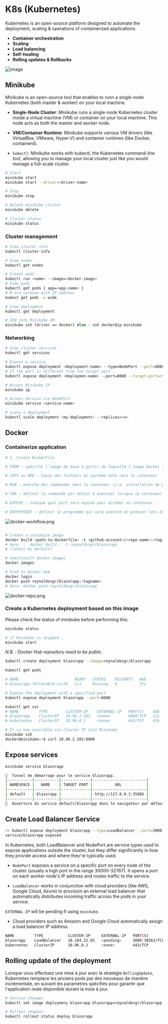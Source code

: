 # K8s (Kubernetes)
Kubernetes is an open-source platform designed to automate the deployment, scaling & operations of containerized applications.
- **Container orchestration**
- **Scaling**
- **Load balancing**
- **Self-healing**
- **Rolling updates & Rollbacks**
  
![image](https://github.com/user-attachments/assets/538b4dad-bd23-4c9b-b377-3a825bc99095)

## Minikube
Minikube is an open-source tool that enables to runn a single-node Kubernetes (both master & worker) on your local machine.

- **Single-Node Cluster**: Minikube runs a single-node Kubernetes cluster inside a virtual machine (VM) or container on your local machine. This node acts as both the master and worker node.
  
- **VM/Container Runtime**: Minikube supports various VM drivers (like VirtualBox, VMware, Hyper-V) and container runtimes (like Docker, containerd).
  
- `kubectl`: Minikube works with kubectl, the Kubernetes command-line tool, allowing you to manage your local cluster just like you would manage a full-scale cluster.

```sh
# Start
minikube start
minikube start --driver=<driver-name>

# Stop
minikube stop

# Delete minikube cluster
minikube delete

# Cluster status
minikube status
```
### Cluster management 

```sh
# View cluster info
kubectl cluster-info

# View nodes
kubectl get nodes

# Create pods
kubectl run <name> --image=<docker-image>
# View pods
kubectl get pods { app=<app-name> }
# M ore verbose with IP address
kubect get pods -o wide 

# View deployment
kubectl get deployment

# SSH into Minikube VM
minikube ssh (driver == docker) else : ssh docker@ip-minikube
```

### Networking
```sh
# View cluster services
kubectl get services

# Expose a service
kubectl expose deployment <deployment-name> --type=NodePort --port=8080
# If the port is different from the target port
kubectl expose deployment <deploymen-name> --port=8080 --target-port=<target-port>

# Access Minikube IP
minikube ip

# Access Service via NodePort
minikube service <service-name>

# Scale a deployment
kubectl scale deployment <my-deployment> --replicas=<n>
```
## Docker

### Containerize application
```sh 
# 1. Create DockerFile

# FROM : spécifie l'image de base à partir de laquelle l'image Docker sera construite

# COPY ou ADD : Copie des fichiers du système hôte vers le conteneur

# RUN : exécute des commandes dans le conteneur (i.e. installation de paquets)

# CMD : définit la commande par défaut à exécuter lorsque le conteneur démarre

# EXPOSE : indique quel port sera exposé pour accéder au conteneur

# ENTRYPOINT : définit le programme qui sera exécuté en premier lors du démarrage du conteneur
```
![docker-workflow.png](docker-workflow.png)

```sh 

# Create a customize image
docker build <path-to-dockerfile> -t <github-account>/<repo-name>:<tag>
# here  :  docker build . -t reynaldesgr/blazorapp
# (latest by default)

# See/Consult docker images
docker images 

# Push to Docker Hub
docker login
docker push reynaldesgr/blazorapp:<tagname>
# here: docker push reynaldesgr/blazorapp

```
![docker-repo.png](docker-repo.png)

### Create a Kubernetes deployment based on this image
Please check the status of minikube before performing this.
```sh 
minikube status

# if Minikube is stopped : 
minikube start 
```

*N.B. : Docker Hub repository need to be public.*

```sh 
kubectl create deployment blazorapp --image=reynaldesgr/blazorapp

kubectl get pods 

# NAME                         READY   STATUS    RESTARTS   AGE
# blazorapp-7bfc4c467d-cczfk   1/1     Running   0          37s

# Expose the deployment with a specified port
kubectl expose deployment blazorapp --port=8080

kubectl get svc
# NAME         TYPE        CLUSTER-IP    EXTERNAL-IP   PORT(S)    AGE
# blazorapp    ClusterIP   10.96.2.182   <none>        8080/TCP   21s
# kubernetes   ClusterIP   10.96.0.1     <none>        443/TCP    43h

# It is now available via Cluster IP into Minikube
minikube ssh
docker@minikube:~$ curl 10.96.2.182:8080
```
## Expose services

```bash
minikube service blazorapp

🏃  Tunnel de démarrage pour le service blazorapp.
|-----------|-----------|-------------|------------------------|
| NAMESPACE |   NAME    | TARGET PORT |          URL           |
|-----------|-----------|-------------|------------------------|
| default   | blazorapp |             | http://127.0.0.1:35085 |
|-----------|-----------|-------------|------------------------|
🎉  Ouverture du service default/blazorapp dans le navigateur par défaut...
```

## Create Load Balancer Service
```bash
>> kubectl expose deployment blazorapp --type=LoadBalancer --port=3000
service/blazorapp exposed
```
In Kubernetes, both LoadBalancer and NodePort are service types used to expose applications outside the cluster, but they differ significantly in how they provide access and where they're typically used.

* `NodePort` exposes a service on a specific port on every node of the cluster (usually a high port in the range 30000–32767). It opens a port on each worker node's IP address and routes traffic to the service.


* `LoadBalancer` works in conjunction with cloud providers (like AWS, Google Cloud, Azure) to provision an external load balancer that automatically distributes incoming traffic across the pods in your service.



`EXTERNAL-IP` will be pending if using `minikube`.

* Cloud providers such as Amazon and Google Cloud automatically assign a load balancer IP address.
```bash
NAME         TYPE           CLUSTER-IP     EXTERNAL-IP   PORT(S)          AGE
blazorapp    LoadBalancer   10.104.32.65   <pending>     3000:30563/TCP   16s
kubernetes   ClusterIP      10.96.0.1      <none>        443/TCP          32d
```

## Rolling update of the deployment
Lorsque vous effectuez une mise à jour avec la stratégie `RollingUpdate`, Kubernetes remplace les anciens pods par des nouveaux de manière incrémentale, en suivant les paramètres spécifiés pour garantir que l'application reste disponible durant la mise à jour.

```bash
# Version changes
kubectl set image deploymeny blazorapp blazorapp=reynaldesgr/blazorapp:2.0.0

# Rollout imagess
kubectl rollout status deploy blazorapp
```